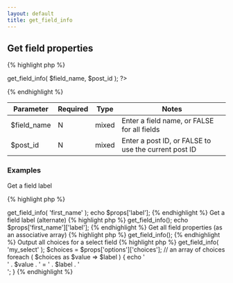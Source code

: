 ```yaml
---
layout: default
title: get_field_info
---
```


## Get field properties

{% highlight php %}
<?php CFS()->get_field_info( $field_name, $post_id ); ?>
{% endhighlight %}

| Parameter | Required | Type | Notes |
|-----------|----------|------|-------|
| $field_name | N | mixed | Enter a field name, or FALSE for all fields |
| $post_id | N | mixed | Enter a post ID, or FALSE to use the current post ID |

### Examples

Get a field label

{% highlight php %}
<?php
$props = CFS()->get_field_info( 'first_name' );
echo $props['label'];
{% endhighlight %}

Get a field label (alternate)

{% highlight php %}
<?php
$props = CFS()->get_field_info();
echo $props['first_name']['label'];
{% endhighlight %}

Get all field properties (as an associative array)

{% highlight php %}
<?php
$props = CFS()->get_field_info();
{% endhighlight %}

Output all choices for a select field

{% highlight php %}
<?php
$props = CFS()->get_field_info( 'my_select' );
$choices = $props['options']['choices']; // an array of choices
foreach ( $choices as $value => $label ) {
    echo '<div>' . $value . ' = ' . $label . '</div>';
}
{% endhighlight %}
